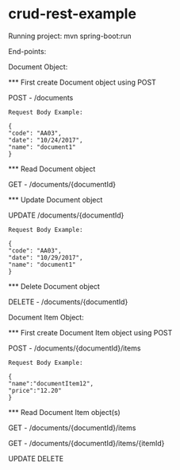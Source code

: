 # crud-rest-example

Running project: mvn spring-boot:run

End-points:

Document Object:

*** First create Document object using POST

POST - /documents 

	Request Body Example: 
	
	{
	"code": "AA03",
	"date": "10/24/2017",
	"name": "document1"
	}
	
*** Read Document object

GET - /documents/{documentId}

*** Update Document object
	
UPDATE /documents/{documentId}

	Request Body Example:
	
	{
	"code": "AA03",
	"date": "10/29/2017",
	"name": "document1"
	} 
	
*** Delete Document object

DELETE - /documents/{documentId}


Document Item Object:

*** First create Document Item object using POST

POST - /documents/{documentId}/items

	Request Body Example:
	
	{
	"name":"documentItem12",
	"price":"12.20"
	}

*** Read Document Item object(s)
	
GET - /documents/{documentId}/items

GET - /documents/{documentId}/items/{itemId}


UPDATE
DELETE
